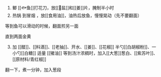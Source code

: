 1. 鲫 [[🐟鱼]]打花刀，放[[🧂盐]]和[[姜]]片，腌制半小时
2. 热锅 到冒烟
，放[[食用油]]，油热后放鱼，慢慢晃动（先不要翻面）

等到鱼可以滑动的时候，翻面煎另一面

直到两面金黄

3. 加 [[醋]]、[[料酒]]、[[老抽]]、开水、[[姜]]、[[花椒]]
半勺[[白胡椒粉]]、一小勺[[白糖]]
适量 [[猪油]]
等到汤汁浓稠时，加入[[大葱]]葱白、[[紫苏叶]]、[[原材料/青红椒]]

翻一下，煮一分钟，加入葱段